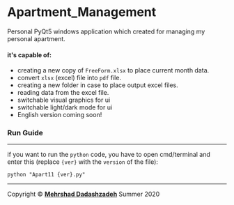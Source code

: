 # Apartment_Management
Personal PyQt5 windows application which created for managing my personal apartment.

#### it's capable of: 
+ creating a new copy of `FreeForm.xlsx` to place current month data.
+ convert `xlsx` (excel) file into `pdf` file.
+ creating a new folder in case to place output excel files.
+ reading data from the excel file.
+ switchable visual graphics for ui
+ switchable light/dark mode for ui
+ English version coming soon!

### Run Guide
----
if you want to run the `python` code, you have to open cmd/terminal and enter this (replace `{ver}` with the `version` of the file):
```
python "Apart11 {ver}.py"
```

----------
Copyright © **[Mehrshad Dadashzadeh](https://mehrshaad.github.io/)** Summer 2020
